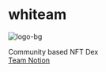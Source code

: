 # whiteam

![logo-bg](https://user-images.githubusercontent.com/71202076/154931913-56a2dccb-7db5-430f-a01c-9985515990da.png)  
  
Community based NFT Dex  
[Team Notion](https://2-now.notion.site/whiteam-e62696777adc4f328af96e6f9ea07537)
